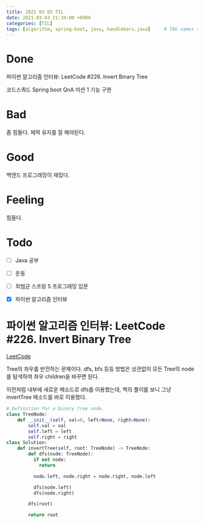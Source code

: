 ```yaml
---
title: 2021 03 03 TIL
date: 2021-03-03 21:34:00 +0900
categories: [TIL]
tags: [algorithm, spring-boot, java, handlebars.java]     # TAG names should always be lowercase
---
```


# Done

파이썬 알고리즘 인터뷰: LeetCode #226. Invert Binary Tree

코드스쿼드 Spring boot QnA 미션 1 기능 구현

# Bad

좀 힘들다. 체력 유지를 잘 해야된다.

# Good

백엔드 프로그래밍이 재밌다.

# Feeling

힘들다.

# Todo

- [ ] Java 공부
- [ ] 운동
- [ ] 최범균 스프링 5 프로그래밍 입문
- [x] 파이썬 알고리즘 인터뷰


# 파이썬 알고리즘 인터뷰: LeetCode #226. Invert Binary Tree

[LeetCode](https://leetcode.com/problems/invert-binary-tree/)

Tree의 좌우를 반전하는 문제이다. dfs, bfs 등등 방법은 상관없이 모든 Tree의 node를 탐색하여 좌우 children을 바꾸면 된다.

이전처럼 내부에 새로운 메소드로 dfs를 이용했는데, 책의 풀이를 보니 그냥 invertTree 메소드를 바로 이용했다. 

```python
# Definition for a binary tree node.
class TreeNode:
    def __init__(self, val=0, left=None, right=None):
        self.val = val
        self.left = left
        self.right = right
class Solution:
    def invertTree(self, root: TreeNode) -> TreeNode:       
        def dfs(node: TreeNode):
          if not node:
            return

          node.left, node.right = node.right, node.left

          dfs(node.left)
          dfs(node.right)

        dfs(root)

        return root

```
